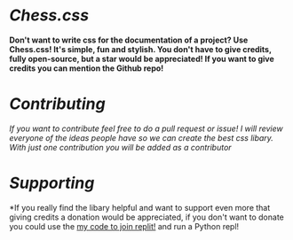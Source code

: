 # *Chess.css*

**Don't want to write css for the documentation of a project? Use Chess.css! It's simple, fun and stylish. You don't have to give credits, fully open-source, but a star would be appreciated! If you want to give credits you can mention the Github repo!**

# *Contributing*

*If you want to contribute feel free to do a pull request or issue! I will review everyone of the ideas people have so we can create the best css libary. With just one contribution you will be added as a contributor*

# *Supporting*

*If you really find the libary helpful and want to support even more that giving credits a donation would be appreciated, if you don't want to donate you could use the [my code to join replit!](https://join.replit.com/Hugo) and run a Python repl!
